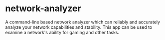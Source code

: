 # network-analyzer
A command-line based network analyzer which can reliably and accurately analyze your network capabilities and stability. This app can be used to examine a network's ability for gaming and other tasks.
